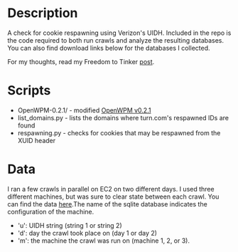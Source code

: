 Description
===========

A check for cookie respawning using Verizon's UIDH. Included in the repo is the code
required to both run crawls and analyze the resulting databases. You can also find
download links below for the databases I collected.

For my thoughts, read my Freedom to Tinker [post](https://freedom-to-tinker.com/blog/englehardt/verizon-uidh/).

Scripts
=======

* OpenWPM-0.2.1/ - modified [OpenWPM v0.2.1](https://github.com/citp/OpenWPM/releases/tag/v0.2.1)
* list_domains.py - lists the domains where turn.com's respawned IDs are found
* respawning.py - checks for cookies that may be respawned from the XUID header

Data
====

I ran a few crawls in parallel on EC2 on two different days. I used three different machines, but was sure to clear state between each crawl. You can find the data [here](https://webtransparency.cs.princeton.edu/verizon/).The name of the sqlite database indicates the configuration of the machine.
* 'u': UIDH string (string 1 or string 2)
* 'd': day the crawl took place on (day 1 or day 2)
* 'm': the machine the crawl was run on (machine 1, 2, or 3).
